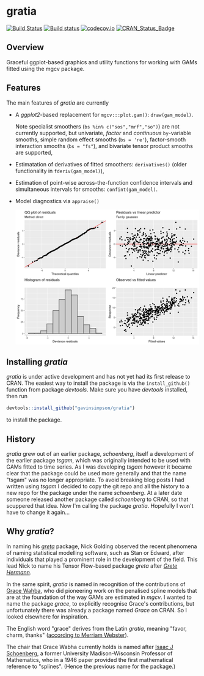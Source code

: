 # gratia

[![Build Status](https://travis-ci.org/gavinsimpson/gratia.svg?branch=master)](https://travis-ci.org/gavinsimpson/gratia)
[![Build status](https://ci.appveyor.com/api/projects/status/w7pj8773t5b8fxkb/branch/master?svg=true)](https://ci.appveyor.com/project/gavinsimpson/gratia/branch/master)
[![codecov.io](https://codecov.io/gh/gavinsimpson/gratia/branch/master/graph/badge.svg)](https://codecov.io/gh/gavinsimpson/gratia)
[![CRAN\_Status\_Badge](http://www.r-pkg.org/badges/version/gratia)](https://cran.r-project.org/package=gratia)

## Overview

Graceful ggplot-based graphics and utility functions for working with GAMs fitted using the mgcv package.

## Features

The main features of *gratia* are currently

* A *ggplot2*-based replacement for `mgcv:::plot.gam()`: `draw(gam_model)`.

    Note specialist smoothers (`bs %in% c("sos","mrf","so")`) are not currently supported, but univariate, *factor* and *continuous* `by`-variable smooths, simple random effect smooths (`bs = 're'`), factor-smooth interaction smooths (`bs = "fs"`), and bivariate tensor product smooths are supported,

* Estimatation of derivatives of fitted smoothers: `derivatives()` (older functionality in `fderiv(gam_model)`),

* Estimation of point-wise across-the-function confidence intervals and simultaneous intervals for smooths: `confint(gam_model)`.

* Model diagnostics via `appraise()`

    ![Model diagnostics figure](man/figures/appraise-figure.png)

## Installing *gratia*

*gratia* is under active development and has not yet had its first release to CRAN. The easiest way to install the package is via the `install_github()` function from package *devtools*. Make sure you have *devtools* installed, then run

```r
devtools::install_github("gavinsimpson/gratia")
```

to install the package.

## History

*gratia* grew out of an earlier package, *schoenberg*, itself a development of the earlier package *tsgam*, which was originally intended to be used with GAMs fitted to time series. As I was developing *tsgam* however it became clear that the package could be used more generally and that the name "tsgam" was no longer appropriate. To avoid breaking blog posts I had written using *tsgam* I decided to copy the git repo and all the history to a new repo for the package under the name *schoenberg*. At a later date someone released another package called *schoenberg* to CRAN, so that scuppered that idea. Now I'm calling the package *gratia*. Hopefully I won't have to change it again…

## Why *gratia*?

In naming his [*greta*](https://github.com/greta-dev/greta) package, Nick Golding observed the recent phenomena of naming statistical modelling software, such as Stan or Edward, after individuals that played a prominent role in the development of the field. This lead Nick to name his Tensor Flow-based package *greta* after [*Grete Hermann*](https://greta-stats.org/articles/webpages/why_greta.html).

In the same spirit, *gratia* is named in recognition of the contributions of [Grace Wahba](https://en.wikipedia.org/wiki/Grace_Wahba), who did pioneering work on the penalised spline models that are at the foundation of the way GAMs are estimated in *mgcv*. I wanted to name the package *grace*, to explicitly recognise Grace's contributions, but unfortunately there was already a package named *Grace* on CRAN. So I looked elsewhere for inspiration.

The English word "grace" derives from the Latin *gratia*, meaning "favor, charm, thanks" ([according to Merriam Webster](https://www.merriam-webster.com/dictionary/grace)).

The chair that Grace Wabha currently holds is named after [Isaac J Schoenberg](https://en.wikipedia.org/wiki/Isaac_Jacob_Schoenberg), a former University Madison-Wisconsin Professor of Mathematics, who in a 1946 paper provided the first mathematical reference to "splines". (Hence the previous name for the package.)
